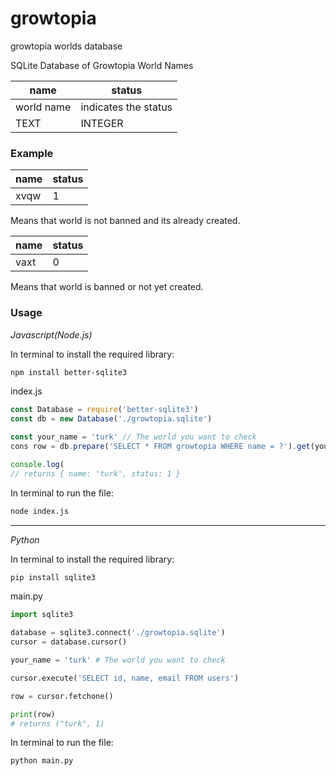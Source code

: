 # growtopia
growtopia worlds database


SQLite Database of Growtopia World Names


| name | status    |
|------|-----------|
| world name | indicates the status |
| TEXT | INTEGER |

### Example
| name | status    |
|------|-----------|
| xvqw | 1 |

Means that world is not banned and its already created.


| name | status    |
|------|-----------|
| vaxt | 0 |

Means that world is banned or not yet created.

### Usage

*Javascript(Node.js)* 


In terminal to install the required library:

```bash
npm install better-sqlite3
```

index.js

```js
const Database = require('better-sqlite3')
const db = new Database('./growtopia.sqlite')

const your_name = 'turk' // The world you want to check
cons row = db.prepare('SELECT * FROM growtopia WHERE name = ?').get(your_world_name);

console.log(
// returns { name: 'turk', status: 1 }

```

In terminal to run the file:

```bash
node index.js
```

---

*Python*


In terminal to install the required library:
```bash
pip install sqlite3
```

main.py

```python
import sqlite3

database = sqlite3.connect('./growtopia.sqlite')
cursor = database.cursor()

your_name = 'turk' # The world you want to check

cursor.execute('SELECT id, name, email FROM users')

row = cursor.fetchone()

print(row)
# returns ("turk", 1)

```

In terminal to run the file:


```bash
python main.py
```


